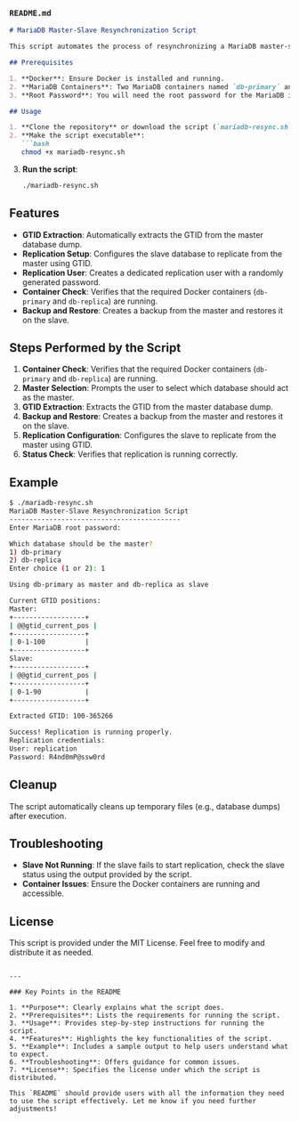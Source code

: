 ### `README.md`

```markdown
# MariaDB Master-Slave Resynchronization Script

This script automates the process of resynchronizing a MariaDB master-slave replication setup. It is designed to work with Docker containers named `db-primary` and `db-replica`. The script ensures that the slave database is synchronized with the master database using GTID (Global Transaction ID).

## Prerequisites

1. **Docker**: Ensure Docker is installed and running.
2. **MariaDB Containers**: Two MariaDB containers named `db-primary` and `db-replica` must be running.
3. **Root Password**: You will need the root password for the MariaDB instances.

## Usage

1. **Clone the repository** or download the script (`mariadb-resync.sh`).
2. **Make the script executable**:
   ```bash
   chmod +x mariadb-resync.sh
   ```
3. **Run the script**:
   ```bash
   ./mariadb-resync.sh
   ```

## Features

- **GTID Extraction**: Automatically extracts the GTID from the master database dump.
- **Replication Setup**: Configures the slave database to replicate from the master using GTID.
- **Replication User**: Creates a dedicated replication user with a randomly generated password.
- **Container Check**: Verifies that the required Docker containers (`db-primary` and `db-replica`) are running.
- **Backup and Restore**: Creates a backup from the master and restores it on the slave.

## Steps Performed by the Script

1. **Container Check**: Verifies that the required Docker containers (`db-primary` and `db-replica`) are running.
2. **Master Selection**: Prompts the user to select which database should act as the master.
3. **GTID Extraction**: Extracts the GTID from the master database dump.
4. **Backup and Restore**: Creates a backup from the master and restores it on the slave.
5. **Replication Configuration**: Configures the slave to replicate from the master using GTID.
6. **Status Check**: Verifies that replication is running correctly.

## Example

```bash
$ ./mariadb-resync.sh
MariaDB Master-Slave Resynchronization Script
-------------------------------------------
Enter MariaDB root password: 

Which database should be the master?
1) db-primary
2) db-replica
Enter choice (1 or 2): 1

Using db-primary as master and db-replica as slave

Current GTID positions:
Master:
+------------------+
| @@gtid_current_pos |
+------------------+
| 0-1-100          |
+------------------+
Slave:
+------------------+
| @@gtid_current_pos |
+------------------+
| 0-1-90           |
+------------------+

Extracted GTID: 100-365266

Success! Replication is running properly.
Replication credentials:
User: replication
Password: R4nd0mP@ssw0rd
```

## Cleanup

The script automatically cleans up temporary files (e.g., database dumps) after execution.

## Troubleshooting

- **Slave Not Running**: If the slave fails to start replication, check the slave status using the output provided by the script.
- **Container Issues**: Ensure the Docker containers are running and accessible.

## License

This script is provided under the MIT License. Feel free to modify and distribute it as needed.
```

---

### Key Points in the README

1. **Purpose**: Clearly explains what the script does.
2. **Prerequisites**: Lists the requirements for running the script.
3. **Usage**: Provides step-by-step instructions for running the script.
4. **Features**: Highlights the key functionalities of the script.
5. **Example**: Includes a sample output to help users understand what to expect.
6. **Troubleshooting**: Offers guidance for common issues.
7. **License**: Specifies the license under which the script is distributed.

This `README` should provide users with all the information they need to use the script effectively. Let me know if you need further adjustments!
